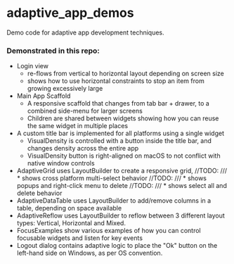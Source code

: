# adaptive_app_demos

Demo code for adaptive app development techniques.


### Demonstrated in this repo:
* Login view
  * re-flows from vertical to horizontal layout depending on screen size
  * shows how to use horizontal constraints to stop an item from growing excessively large
* Main App Scaffold
  * A responsive scaffold that changes from tab bar + drawer, to a combined side-menu for larger screens
  * Children are shared between widgets showing how you can reuse the same widget in multiple places
* A custom title bar is implemented for all platforms using a single widget
  * VisualDensity is controlled with a button inside the title bar, and changes density across the entire app
  * VisualDensity button is right-aligned on macOS to not conflict with native window controls
* AdaptiveGrid uses LayoutBuilder to create a responsive grid,
//TODO: /// * shows cross platform multi-select behavior
//TODO: /// * shows popups and right-click menu to delete
//TODO: /// * shows select all and delete behavior
* AdaptiveDataTable uses LayoutBuilder to add/remove columns in a table, depending on space available
* AdaptiveReflow uses LayoutBuilder to reflow between 3 different layout types: Vertical, Horizontal and Mixed.
* FocusExamples show various examples of how you can control focusable widgets and listen for key events
* Logout dialog contains adaptive logic to place the "Ok" button on the left-hand side on Windows, as per OS convention.
